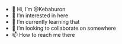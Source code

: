 - 👋 Hi, I’m @Kebaburon
- 👀 I’m interested in here
- 🌱 I’m currently learning that
- 💞️ I’m looking to collaborate on somewhere
- 📫 How to reach me there

<!---
Kebaburon/Kebaburon is a ✨ special ✨ repository because its `README.md` (this file) appears on your GitHub profile.
You can click the Preview link to take a look at your changes.
--->
